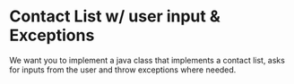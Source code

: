 # Contact List w/ user input & Exceptions 

We want you to implement a java class that implements a contact list, asks for inputs from the user and
throw exceptions where needed. 